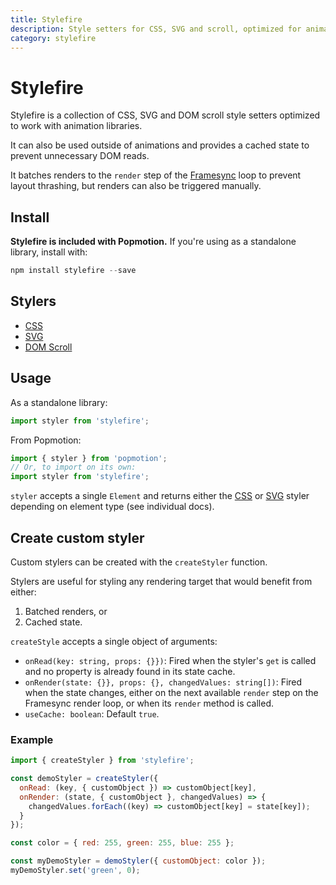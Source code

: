 ```yaml
---
title: Stylefire
description: Style setters for CSS, SVG and scroll, optimized for animation.
category: stylefire
---
```


# Stylefire

Stylefire is a collection of CSS, SVG and DOM scroll style setters optimized to work with animation libraries.

It can also be used outside of animations and provides a cached state to prevent unnecessary DOM reads.

It batches renders to the `render` step of the [Framesync](/api/framesync) loop to prevent layout thrashing, but renders can also be triggered manually.

## Install

**Stylefire is included with Popmotion.** If you're using as a standalone library, install with:

```javascript
npm install stylefire --save
```

## Stylers

- [CSS](/api/css)
- [SVG](/api/svg)
- [DOM Scroll](/api/scroll)

## Usage

As a standalone library:

```javascript
import styler from 'stylefire';
```

From Popmotion:

```javascript
import { styler } from 'popmotion';
// Or, to import on its own:
import styler from 'stylefire';
```

`styler` accepts a single `Element` and returns either the [CSS](/api/css) or [SVG](/api/svg) styler depending on element type (see individual docs).

## Create custom styler

Custom stylers can be created with the `createStyler` function.

Stylers are useful for styling any rendering target that would benefit from either:
1) Batched renders, or
2) Cached state.

`createStyle` accepts a single object of arguments:
- `onRead(key: string, props: {}})`: Fired when the styler's `get` is called and no property is already found in its state cache.
- `onRender(state: {}}, props: {}, changedValues: string[])`: Fired when the state changes, either on the next available `render` step on the Framesync render loop, or when its `render` method is called.
- `useCache: boolean`: Default `true`.

### Example

```javascript
import { createStyler } from 'stylefire';

const demoStyler = createStyler({
  onRead: (key, { customObject }) => customObject[key],
  onRender: (state, { customObject }, changedValues) => {
    changedValues.forEach((key) => customObject[key] = state[key]);
  }
});

const color = { red: 255, green: 255, blue: 255 };

const myDemoStyler = demoStyler({ customObject: color });
myDemoStyler.set('green', 0);
```
